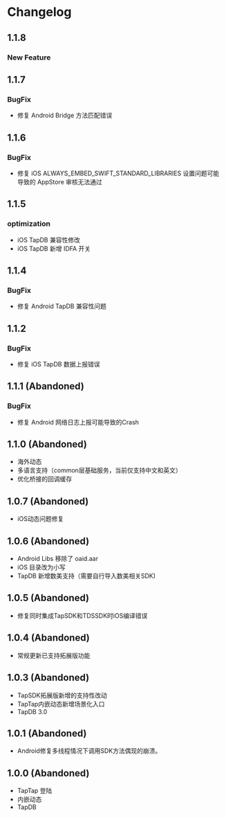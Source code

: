 # Changelog

## 1.1.8

### New Feature

## 1.1.7

### BugFix

* 修复 Android Bridge 方法匹配错误

## 1.1.6

### BugFix

* 修复 iOS ALWAYS_EMBED_SWIFT_STANDARD_LIBRARIES 设置问题可能导致的 AppStore 审核无法通过

## 1.1.5

### optimization

- iOS TapDB 兼容性修改
- iOS TapDB 新增 IDFA 开关

## 1.1.4

### BugFix

- 修复 Android TapDB 兼容性问题

## 1.1.2

### BugFix

- 修复 iOS TapDB 数据上报错误

## 1.1.1 (Abandoned)

### BugFix

- 修复 Android 网络日志上报可能导致的Crash

## 1.1.0 (Abandoned)

- 海外动态
- 多语言支持（common层基础服务，当前仅支持中文和英文）
- 优化桥接的回调缓存

## 1.0.7 (Abandoned)

- iOS动态问题修复

## 1.0.6 (Abandoned)

- Android Libs 移除了 oaid.aar
- iOS 目录改为小写
- TapDB 新增数美支持（需要自行导入数美相关SDK)

## 1.0.5 (Abandoned)

 - 修复同时集成TapSDK和TDSSDK时iOS编译错误

 ## 1.0.4 (Abandoned)

 - 常规更新已支持拓展版功能

 ## 1.0.3 (Abandoned)

 - TapSDK拓展版新增的支持性改动
 - TapTap内嵌动态新增场景化入口
 - TapDB 3.0

 ## 1.0.1 (Abandoned)

 - Android修复多线程情况下调用SDK方法偶现的崩溃。

 ## 1.0.0 (Abandoned)

 - TapTap 登陆
 - 内嵌动态
 - TapDB